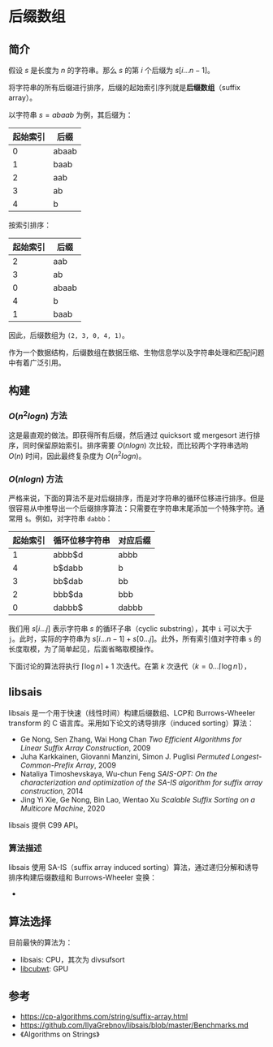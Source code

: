 # 后缀数组

## 简介

假设 $s$ 是长度为 $n$ 的字符串。那么 $s$ 的第 $i$ 个后缀为 $s[i...n-1]$。

将字符串的所有后缀进行排序，后缀的起始索引序列就是**后缀数组**（suffix array）。

以字符串 $s=abaab$ 为例，其后缀为：

| 起始索引 | 后缀 |
| ---- | ---- |
| 0 | abaab |
| 1 | baab |
| 2 | aab |
| 3 | ab |
| 4 | b |
按索引排序：

| 起始索引 | 后缀 |
| ---- | ---- |
| 2 | aab |
| 3 | ab |
| 0 | abaab |
| 4 | b |
| 1 | baab |

因此，后缀数组为 `(2, 3, 0, 4, 1)`。

作为一个数据结构，后缀数组在数据压缩、生物信息学以及字符串处理和匹配问题中有着广泛引用。

## 构建

### $O(n^2logn)$ 方法

这是最直观的做法。即获得所有后缀，然后通过 quicksort 或 mergesort 进行排序，同时保留原始索引。排序需要 $O(nlogn)$ 次比较，而比较两个字符串选哟 $O(n)$ 时间，因此最终复杂度为 $O(n^2logn)$。

### $O(nlogn)$ 方法

严格来说，下面的算法不是对后缀排序，而是对字符串的循环位移进行排序。但是很容易从中推导出一个后缀排序算法：只需要在字符串末尾添加一个特殊字符。通常用 `$`。例如，对字符串 `dabbb`：

| 起始索引 | 循环位移字符串 | 对应后缀 |
| ---- | ---- | ---- |
| 1 | abbb$d | abbb |
| 4 | b$dabb | b |
| 3 | bb$dab | bb |
| 2 | bbb$da | bbb |
| 0 | dabbb$ | dabbb |

我们用 $s[i...j]$ 表示字符串 $s$  的循环子串（cyclic substring），其中 `i` 可以大于 `j`。此时，实际的字符串为 $s[i...n-1]+s[0...j]$。此外，所有索引值对字符串 `s` 的长度取模，为了简单起见，后面省略取模操作。

下面讨论的算法将执行 $\lceil \log n\rceil+1$ 次迭代。在第 $k$ 次迭代（$k=0\dots \lceil \log n\rceil$），

## libsais

libsais 是一个用于快速（线性时间）构建后缀数组、LCP和 Burrows-Wheeler transform 的 C 语言库。采用如下论文的诱导排序（induced sorting）算法：

- Ge Nong, Sen Zhang, Wai Hong Chan *Two Efficient Algorithms for Linear Suffix Array Construction*, 2009
- Juha Karkkainen, Giovanni Manzini, Simon J. Puglisi *Permuted Longest-Common-Prefix Array*, 2009
- Nataliya Timoshevskaya, Wu-chun Feng *SAIS-OPT: On the characterization and optimization of the SA-IS algorithm for suffix array construction*, 2014
- Jing Yi Xie, Ge Nong, Bin Lao, Wentao Xu *Scalable Suffix Sorting on a Multicore Machine*, 2020

libsais 提供 C99 API。

### 算法描述

libsais 使用 SA-IS（suffix array induced sorting）算法，通过递归分解和诱导排序构建后缀数组和 Burrows-Wheeler 变换：

- 

## 算法选择

目前最快的算法为：

- libsais: CPU，其次为 divsufsort
- [libcubwt](https://github.com/IlyaGrebnov/libcubwt): GPU


## 参考

- https://cp-algorithms.com/string/suffix-array.html
- https://github.com/IlyaGrebnov/libsais/blob/master/Benchmarks.md
- 《Algorithms on Strings》